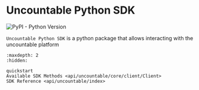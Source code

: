 # Uncountable Python SDK

![PyPI - Python Version](https://img.shields.io/pypi/pyversions/UncountablePythonSDK)


`Uncountable Python SDK` is a python package that allows interacting with the uncountable platform

```{toctree}
:maxdepth: 2
:hidden:

quickstart
Available SDK Methods <api/uncountable/core/client/Client>
SDK Reference <api/uncountable/index>
```

